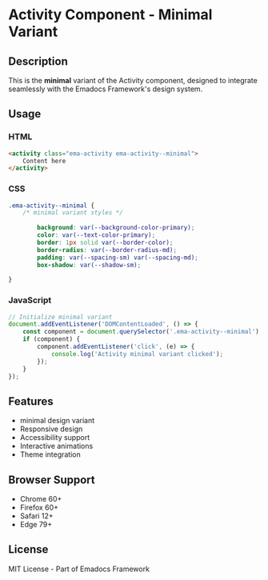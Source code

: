# Activity Component - Minimal Variant

## Description
This is the **minimal** variant of the Activity component, designed to integrate seamlessly with the Emadocs Framework's design system.

## Usage

### HTML
```html
<activity class="ema-activity ema-activity--minimal">
    Content here
</activity>
```

### CSS
```css
.ema-activity--minimal {
    /* minimal variant styles */
    
        background: var(--background-color-primary);
        color: var(--text-color-primary);
        border: 1px solid var(--border-color);
        border-radius: var(--border-radius-md);
        padding: var(--spacing-sm) var(--spacing-md);
        box-shadow: var(--shadow-sm);
    
}
```

### JavaScript
```javascript
// Initialize minimal variant
document.addEventListener('DOMContentLoaded', () => {
    const component = document.querySelector('.ema-activity--minimal');
    if (component) {
        component.addEventListener('click', (e) => {
            console.log('Activity minimal variant clicked');
        });
    }
});
```

## Features
- minimal design variant
- Responsive design
- Accessibility support
- Interactive animations
- Theme integration

## Browser Support
- Chrome 60+
- Firefox 60+
- Safari 12+
- Edge 79+

## License
MIT License - Part of Emadocs Framework
